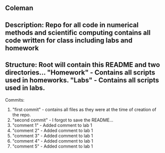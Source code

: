 Coleman
---------------------------------------------------------------
Description:
Repo for all code in numerical methods and scientific computing
contains all code written for class including labs and homework
---------------------------------------------------------------
Structure:
Root will contain this README and two directories...
"Homework" - Contains all scripts used in homeworks.
"Labs" - Contains all scripts used in labs.
---------------------------------------------------------------
Commits:
1. "first commit" - contains all files as they were at the
time of creation of the repo.
2. "second commit" - I forgot to save the README...
3. "comment 1" - Added comment to lab 1
4. "comment 2" - Added comment to lab 1
5. "comment 3" - Added comment to lab 1
6. "comment 4" - Added comment to lab 1
7. "comment 5" - Added comment to lab 1
